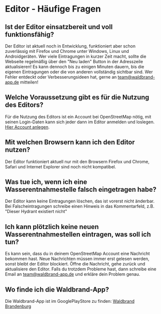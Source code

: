 # Editor - Häufige Fragen
## Ist der Editor einsatzbereit und voll funktionsfähig?
Der Editor ist aktuell noch in Entwicklung, funktioniert aber schon zuverlässig mit Firefox
und Chrome unter Windows, Linux und Androidgeräten. Wer viele Eintragungen in kurzer Zeit macht,
sollte die Webseite regelmäßig über den "Neu laden" Button in der Adresszeile aktualisieren!
Es kann dennoch bis zu einigen Minuten dauern, bis die eigenen Eintragungen oder die von anderen
vollständig sichtbar sind. Wer Fehler entdeckt oder Verbesserungsideen hat, gerne an team@waldbrand-app.de
mitteilen!
## Welche Voraussetzung gibt es für die Nutzung des Editors?
Für die Nutzung des Editors ist ein Account bei OpenStreetMap nötig, mit seinen Login-Daten kann sich
jeder dann im Editor anmelden und loslegen. [Hier Account anlegen](https://www.openstreetmap.org/user/new).
## Mit welchen Browsern kann ich den Editor nutzen?
Der Editor funktioniert aktuell nur mit den Browsern Firefox und Chrome, Safari und Internet Explorer sind
noch nicht kompatibel.
## Was tue ich, wenn ich eine Wasserentnahmestelle falsch eingetragen habe?
Der Editor kann keine Eintragungen löschen, das ist vorerst nicht änderbar. Bei Falscheintragungen schreibe
einen Hinweis in das Kommentarfeld, z.B. "Dieser Hydrant existiert nicht"
## Ich kann plötzlich keine neuen Wasserentnahmestellen eintragen, was soll ich tun?
Es kann sein, dass du in deinem OpenStreetMap Account eine Nachricht bekommen hast. Neue Nachrichten müssen
immer erst gelesen werden, sonst bleibt der Editor blockiert. Öffne die Nachricht, gehe zurück und
aktualisiere den Editor.
Falls du trotzdem Probleme hast, dann schreibe eine Email an team@waldbrand-app.de und erkläre dein Problem
genau.
## Wo finde ich die Waldbrand-App?
Die Waldbrand-App ist im GooglePlayStore zu finden:
[Waldbrand Brandenburg](https://play.google.com/store/apps/details?id=de.waldbrandapp.brandenburg)